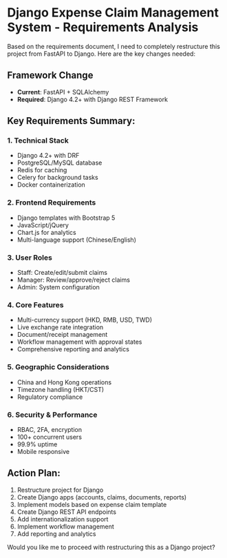 # Django Expense Claim Management System - Requirements Analysis

Based on the requirements document, I need to completely restructure this project from FastAPI to Django. Here are the key changes needed:

## Framework Change
- **Current**: FastAPI + SQLAlchemy
- **Required**: Django 4.2+ with Django REST Framework

## Key Requirements Summary:

### 1. Technical Stack
- Django 4.2+ with DRF
- PostgreSQL/MySQL database  
- Redis for caching
- Celery for background tasks
- Docker containerization

### 2. Frontend Requirements
- Django templates with Bootstrap 5
- JavaScript/jQuery
- Chart.js for analytics
- Multi-language support (Chinese/English)

### 3. User Roles
- Staff: Create/edit/submit claims
- Manager: Review/approve/reject claims  
- Admin: System configuration

### 4. Core Features
- Multi-currency support (HKD, RMB, USD, TWD)
- Live exchange rate integration
- Document/receipt management
- Workflow management with approval states
- Comprehensive reporting and analytics

### 5. Geographic Considerations
- China and Hong Kong operations
- Timezone handling (HKT/CST)
- Regulatory compliance

### 6. Security & Performance
- RBAC, 2FA, encryption
- 100+ concurrent users
- 99.9% uptime
- Mobile responsive

## Action Plan:
1. Restructure project for Django
2. Create Django apps (accounts, claims, documents, reports)
3. Implement models based on expense claim template
4. Create Django REST API endpoints
5. Add internationalization support
6. Implement workflow management
7. Add reporting and analytics

Would you like me to proceed with restructuring this as a Django project?
